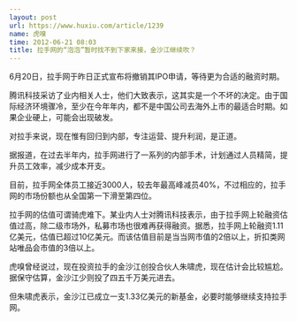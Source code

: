 ```yaml
---
layout: post
url: https://www.huxiu.com/article/1239
name: 虎嗅
time: 2012-06-21 08:03
title: 拉手网的“泡泡”暂时找不到下家来接，金沙江继续吹？
---
```

6月20日，拉手网于昨日正式宣布将撤销其IPO申请，等待更为合适的融资时期。

腾讯科技采访了业内相关人士，他们大致表示，这其实是一个不坏的决定。由于国际经济环境骤冷，至少在今年年内，都不是中国公司去海外上市的最适合时期。如果企业硬上，可能会出现破发。

对拉手来说，现在惟有回归到内部，专注运营、提升利润，是正道。

据报道，在过去半年内，拉手网进行了一系列的内部手术，计划通过人员精简，提升员工效率，减少成本开支。

目前，拉手网全体员工接近3000人，较去年最高峰减员40%，不过相应的，拉手网的市场份额也从全国第一下滑至第四位。

拉手网的估值可谓骑虎难下。某业内人士对腾讯科技表示，由于拉手网上轮融资估值过高，除二级市场外，私募市场也很难再获得融资。据悉，拉手网上轮融资1.11亿美元，估值已超过10亿美元。而该估值目前是当当网市值的2倍以上，折扣类网站唯品会市值的3倍以上。

虎嗅曾经说过，现在投资拉手的金沙江创投合伙人朱啸虎，现在估计会比较尴尬。据保守估算，金沙江少则投了四五千万美元进去。

但朱啸虎表示，金沙江已成立一支1.33亿美元的新基金，必要时能够继续支持拉手网。

